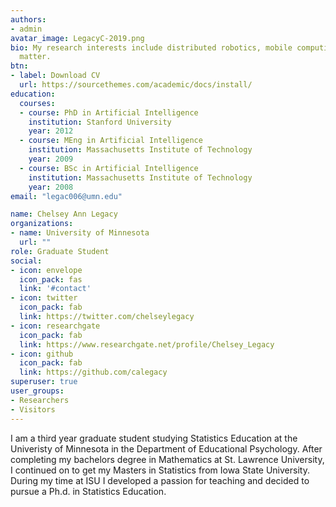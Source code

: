 ```yaml
---
authors:
- admin
avatar_image: LegacyC-2019.png
bio: My research interests include distributed robotics, mobile computing and programmable
  matter.
btn:
- label: Download CV
  url: https://sourcethemes.com/academic/docs/install/
education:
  courses:
  - course: PhD in Artificial Intelligence
    institution: Stanford University
    year: 2012
  - course: MEng in Artificial Intelligence
    institution: Massachusetts Institute of Technology
    year: 2009
  - course: BSc in Artificial Intelligence
    institution: Massachusetts Institute of Technology
    year: 2008
email: "legac006@umn.edu"

name: Chelsey Ann Legacy
organizations:
- name: University of Minnesota
  url: ""
role: Graduate Student
social:
- icon: envelope
  icon_pack: fas
  link: '#contact'
- icon: twitter
  icon_pack: fab
  link: https://twitter.com/chelseylegacy
- icon: researchgate
  icon_pack: fab
  link: https://www.researchgate.net/profile/Chelsey_Legacy
- icon: github
  icon_pack: fab
  link: https://github.com/calegacy 
superuser: true
user_groups:
- Researchers
- Visitors
---
```


I am a third year graduate student studying Statistics Education at the Univeristy of Minnesota in the Department of Educational Psychology. After completing my bachelors degree in Mathematics at St. Lawrence University, I continued on to get my Masters in Statistics from Iowa State University. During my time at ISU I developed a passion for teaching and decided to pursue a Ph.d. in Statistics Education. 

